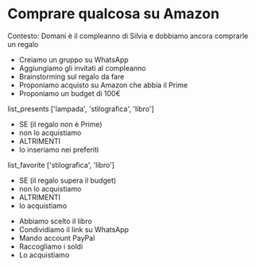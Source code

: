 # Comprare qualcosa su Amazon

Contesto: 
Domani è il compleanno di Silvia e dobbiamo ancora comprarle un regalo

- Creiamo un gruppo su WhatsApp
- Aggiungiamo gli invitati al compleanno
- Brainstorming sul regalo da fare
- Proponiamo acquisto su Amazon che abbia il Prime
- Proponiamo un budget di 100€

<!-- Lista regali -->

list_presents ['lampada', 'stilografica', 'libro']

- SE (il regalo non è Prime)
 - non lo acquistiamo  
- ALTRIMENTI
 - lo inseriamo nei preferiti

<!-- Lista preferiti <3 -->

list_favorite ['stilografica', 'libro']

- SE (il regalo supera il budget)
 - non lo acquistiamo
- ALTRIMENTI 
 - lo acquistiamo

<!-- Finish -->

- Abbiamo scelto il libro
- Condividiamo il link su WhatsApp
- Mando account PayPal
- Raccogliamo i soldi
- Lo acquistiamo 







